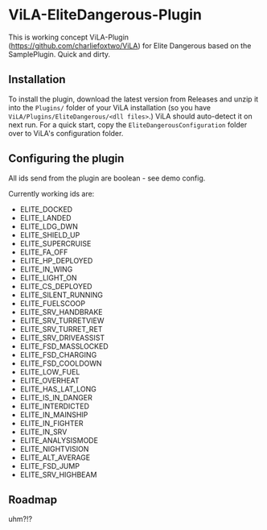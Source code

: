 # ViLA-EliteDangerous-Plugin
This is working concept ViLA-Plugin (https://github.com/charliefoxtwo/ViLA) for Elite Dangerous based on the SamplePlugin.
Quick and dirty.

## Installation

To install the plugin, download the latest version from Releases and unzip it into the `Plugins/` folder of your ViLA installation (so you have `ViLA/Plugins/EliteDangerous/<dll files>`.) ViLA should auto-detect it on next run.
For a quick start, copy the `EliteDangerousConfiguration` folder over to ViLA's configuration folder.

## Configuring the plugin
All ids send from the plugin are boolean - see demo config.

Currently working ids are:
- ELITE_DOCKED
- ELITE_LANDED
- ELITE_LDG_DWN
- ELITE_SHIELD_UP
- ELITE_SUPERCRUISE
- ELITE_FA_OFF
- ELITE_HP_DEPLOYED
- ELITE_IN_WING
- ELITE_LIGHT_ON
- ELITE_CS_DEPLOYED
- ELITE_SILENT_RUNNING
- ELITE_FUELSCOOP
- ELITE_SRV_HANDBRAKE
- ELITE_SRV_TURRETVIEW
- ELITE_SRV_TURRET_RET
- ELITE_SRV_DRIVEASSIST
- ELITE_FSD_MASSLOCKED
- ELITE_FSD_CHARGING
- ELITE_FSD_COOLDOWN
- ELITE_LOW_FUEL
- ELITE_OVERHEAT
- ELITE_HAS_LAT_LONG
- ELITE_IS_IN_DANGER
- ELITE_INTERDICTED
- ELITE_IN_MAINSHIP
- ELITE_IN_FIGHTER
- ELITE_IN_SRV
- ELITE_ANALYSISMODE
- ELITE_NIGHTVISION
- ELITE_ALT_AVERAGE
- ELITE_FSD_JUMP
- ELITE_SRV_HIGHBEAM

## Roadmap
uhm?!?